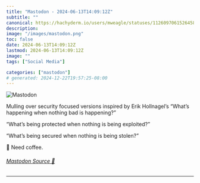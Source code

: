 ```yaml
---
title: "Mastodon - 2024-06-13T14:09:12Z"
subtitle: ""
canonical: https://hachyderm.io/users/mweagle/statuses/112609706152645881
description:
image: "/images/mastodon.png"
toc: false
date: 2024-06-13T14:09:12Z
lastmod: 2024-06-13T14:09:12Z
image: ""
tags: ["Social Media"]

categories: ["mastodon"]
# generated: 2024-12-22T19:57:25-08:00
---
```

![Mastodon](/images/mastodon.png)

<p>Mulling over security focused versions inspired by Erik Hollnagel’s “What’s happening when nothing bad is happening?” </p><p>“What’s being protected when nothing is being exploited?”</p><p>“What’s being secured when nothing is being stolen?”</p><p>🤔 Need coffee.</p>


###### [Mastodon Source 🐘](https://hachyderm.io/@mweagle/112609706152645881)

___
